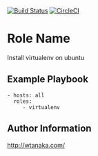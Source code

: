 [![Build
Status](https://travis-ci.org/wtanaka/ansible-role-virtualenv.svg?branch=master)](https://travis-ci.org/wtanaka/ansible-role-virtualenv)
[![CircleCI](https://circleci.com/gh/wtanaka/ansible-role-virtualenv.svg?style=svg)](https://circleci.com/gh/wtanaka/ansible-role-virtualenv)

Role Name
=========

Install virtualenv on ubuntu

Example Playbook
----------------

    - hosts: all
      roles:
         - virtualenv

Author Information
------------------

http://wtanaka.com/
